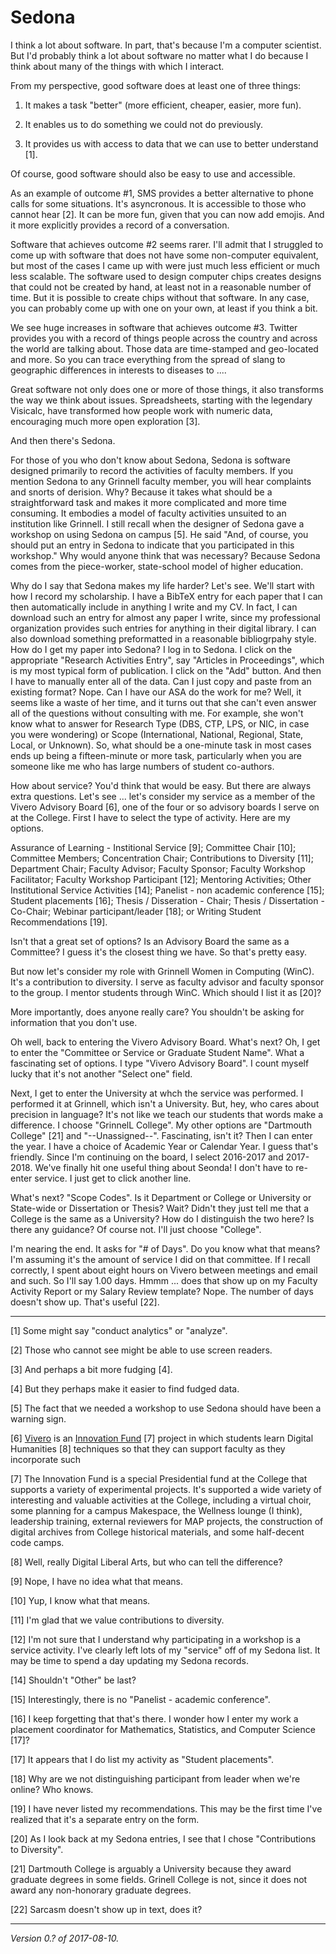 Sedona
======

I think a lot about software.  In part, that's because I'm a computer 
scientist.  But I'd probably think a lot about software no matter what
I do because I think about many of the things with which I interact.

From my perspective, good software does at least one of three things:

1. It makes a task "better" (more efficient, cheaper, easier, more fun).

2. It enables us to do something we could not do previously.

3. It provides us with access to data that we can use to better understand
[1].

Of course, good software should also be easy to use and accessible.

As an example of outcome #1, SMS provides a better alternative to phone
calls for some situations.  It's asyncronous.  It is accessible to
those who cannot hear [2].  It can be more fun, given that you can now
add emojis.  And it more explicitly provides a record of a conversation.

Software that achieves outcome #2 seems rarer.  I'll admit that I
struggled to come up with software that does not have some non-computer
equivalent, but most of the cases I came up with were just much less
efficient or much less scalable.  The software used to design computer
chips creates designs that could not be created by hand, at least not in
a reasonable number of time.  But it is possible to create chips without
that software.  In any case, you can probably come up with one on your
own, at least if you think a bit.

We see huge increases in software that achieves outcome #3.  Twitter
provides you with a record of things people across the country and
across the world are talking about.  Those data are time-stamped and
geo-located and more.  So you can trace everything from the spread of
slang to geographic differences in interests to diseases to ....

Great software not only does one or more of those things, it also
transforms the way we think about issues.  Spreadsheets, starting with
the legendary Visicalc, have transformed how people work with numeric
data, encouraging much more open exploration [3].  

And then there's Sedona.

For those of you who don't know about Sedona, Sedona is software designed
primarily to record the activities of faculty members.  If you mention
Sedona to any Grinnell faculty member, you will hear complaints and snorts
of derision.  Why?  Because it takes what should be a straightforward
task and makes it more complicated and more time consuming.  It embodies
a model of faculty activities unsuited to an institution like Grinnell.
I still recall when the designer of Sedona gave a workshop on using
Sedona on campus [5].  He said "And, of course, you should put an
entry in Sedona to indicate that you participated in this workshop."
Why would anyone think that was necessary?  Because Sedona comes from
the piece-worker, state-school model of higher education.

Why do I say that Sedona makes my life harder?  Let's see.  We'll start
with how I record my scholarship.  I have a BibTeX entry for each paper
that I can then automatically include in anything I write and my CV.
In fact, I can download such an entry for almost any paper I write,
since my professional organization provides such entries for anything in
their digital library.  I can also download something preformatted in a
reasonable bibliogrpahy style.  How do I get my paper into Sedona?  I log
in to Sedona.  I click on the appropriate "Research Activities Entry", say
"Articles in Proceedings", which is my most typical form of publication.
I click on the "Add" button.  And then I have to manually enter all
of the data.  Can I just copy and paste from an existing format?  Nope.
Can I have our ASA do the work for me?  Well, it seems like a waste of her
time, and it turns out that she can't even answer all of the questions
without consulting with me.  For example, she won't know what to answer
for Research Type (DBS, CTP, LPS, or NIC, in case you were wondering)
or Scope (International, National, Regional, State, Local, or Unknown).
So, what should be a one-minute task in most cases ends up being a 
fifteen-minute or more task, particularly when you are someone like me
who has large numbers of student co-authors.

How about service?  You'd think that would be easy.  But there are 
always extra questions.  Let's see ... let's consider my service as
a member of the Vivero Advisory Board [6], one of the four or
so advisory boards I serve on at the College.  First I have to select
the type of activity.  Here are my options.

> 
Assurance of Learning - Institional Service [9];
Committee Chair [10];
Committee Members;
Concentration Chair;
Contributions to Diversity [11];
Department Chair;
Faculty Advisor;
Faculty Sponsor;
Faculty Workshop Facilitator;
Faculty Workshop Participant [12];
Mentoring Activities;
Other Institutional Service Activities [14];
Panelist - non academic conference [15];
Student placements [16];
Thesis / Disseration - Chair;
Thesis / Dissertation - Co-Chair;
Webinar participant/leader [18]; or
Writing Student Recommendations [19].

Isn't that a great set of options?  Is an Advisory Board the same as a
Committee?  I guess it's the closest thing we have.  So that's pretty
easy.

But now let's consider my role with Grinnell Women in Computing (WinC).
It's a contribution to diversity.  I serve as faculty advisor and faculty
sponsor to the group.  I mentor students through WinC.  Which should
I list it as [20]? 

More importantly, does anyone really care?  You shouldn't be asking for
information that you don't use.

Oh well, back to entering the Vivero Advisory Board.  What's next?  Oh,
I get to enter the "Committee or Service or Graduate Student Name".  What
a fascinating set of options.  I type "Vivero Advisory Board".  I count
myself lucky that it's not another "Select one" field.

Next, I get to enter the University at whch the service was performed.
I performed it at Grinnell, which isn't a University.  But, hey,
who cares about precision in language?  It's not like we teach our
students that words make a difference.  I choose "GrinnelL College".
My other options are "Dartmouth College" [21] and "--Unassigned--".
Fascinating, isn't it?  Then I can enter the year.  I have a choice of
Academic Year or Calendar Year.  I guess that's friendly.  Since I'm
continuing on the board, I select 2016-2017 and 2017-2018.  We've finally
hit one useful thing about Seonda!  I don't have to re-enter service.
I just get to click another line.

What's next?  "Scope Codes".  Is it Department or College or University
or State-wide or Dissertation or Thesis?  Wait?  Didn't they just tell
me that a College is the same as a University?  How do I distinguish
the two here?  Is there any guidance?  Of course not.  I'll just choose
"College".

I'm nearing the end.  It asks for "# of Days".  Do you know what that
means?  I'm assuming it's the amount of service I did on that committee.
If I recall correctly, I spent about eight hours on Vivero between
meetings and email and such.  So I'll say 1.00 days.  Hmmm ... does that
show up on my Faculty Activity Report or my Salary Review template?  Nope.
The number of days doesn't show up.  That's useful [22].

---

[1] Some might say "conduct analytics" or "analyze".

[2] Those who cannot see might be able to use screen readers.

[3] And perhaps a bit more fudging [4].

[4] But they perhaps make it easier to find fudged data.

[5] The fact that we needed a workshop to use Sedona should have been
a warning sign.

[6] [Vivero](http://vivero.sites.grinnell.edu/) is an [Innovation
Fund](https://www.grinnell.edu/about/offices-services/president/innovationfund) [7] project in which students learn Digital Humanities [8] techniques
so that they can support faculty as they incorporate such

[7] The Innovation Fund is a special Presidential fund at the College
that supports a variety of experimental projects.  It's supported a wide
variety of interesting and valuable activities at the College, including a
virtual choir, some planning for a campus Makespace, the Wellness lounge
(I think), leadership training, external reviewers for MAP projects,
the construction of digital archives from College historical materials,
and some half-decent code camps.

[8] Well, really Digital Liberal Arts, but who can tell the difference?

[9] Nope, I have no idea what that means.

[10] Yup, I know what that means.

[11] I'm glad that we value contributions to diversity.

[12] I'm not sure that I understand why participating in a workshop
is a service activity.  I've clearly left lots of my "service" off
of my Sedona list.  It may be time to spend a day updating my
Sedona records.

[14] Shouldn't "Other" be last?

[15] Interestingly, there is no "Panelist - academic conference".

[16] I keep forgetting that that's there.  I wonder how I enter my
work a placement coordinator for Mathematics, Statistics, and
Computer Science [17]?

[17] It appears that I do list my activity as "Student placements".

[18] Why are we not distinguishing participant from leader when we're
online?  Who knows.

[19] I have never listed my recommendations.  This may be the first
time I've realized that it's a separate entry on the form.

[20] As I look back at my Sedona entries, I see that I chose
"Contributions to Diversity".

[21] Dartmouth College is arguably a University because they award
graduate degrees in some fields.  Grinell College is not, since it 
does not award any non-honorary graduate degrees.

[22] Sarcasm doesn't show up in text, does it?

---

*Version 0.? of 2017-08-10.*

